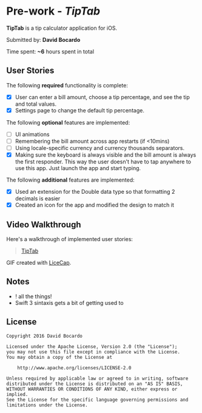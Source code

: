 # Pre-work - *TipTab*

**TipTab** is a tip calculator application for iOS.

Submitted by: **David Bocardo**

Time spent: **~6** hours spent in total

## User Stories

The following **required** functionality is complete:

* [X] User can enter a bill amount, choose a tip percentage, and see the tip and total values.
* [X] Settings page to change the default tip percentage.

The following **optional** features are implemented:
* [ ] UI animations
* [ ] Remembering the bill amount across app restarts (if <10mins)
* [ ] Using locale-specific currency and currency thousands separators.
* [X] Making sure the keyboard is always visible and the bill amount is always the first responder. This way the user doesn't have to tap anywhere to use this app. Just launch the app and start typing.

The following **additional** features are implemented:

- [X] Used an extension for the Double data type so that formatting 2 decimals is easier
- [X] Created an icon for the app and modified the design to match it

## Video Walkthrough 

Here's a walkthrough of implemented user stories:

<blockquote class="imgur-embed-pub" lang="en" data-id="a/4m66Jx9"><a href="//imgur.com/a/4m66Jx9">TipTab</a></blockquote><script async src="//s.imgur.com/min/embed.js" charset="utf-8"></script>

GIF created with [LiceCap](http://www.cockos.com/licecap/).

## Notes

- ! all the things!
- Swift 3 sintaxis gets a bit of getting used to

## License

    Copyright 2016 David Bocardo

    Licensed under the Apache License, Version 2.0 (the "License");
    you may not use this file except in compliance with the License.
    You may obtain a copy of the License at

        http://www.apache.org/licenses/LICENSE-2.0

    Unless required by applicable law or agreed to in writing, software
    distributed under the License is distributed on an "AS IS" BASIS,
    WITHOUT WARRANTIES OR CONDITIONS OF ANY KIND, either express or implied.
    See the License for the specific language governing permissions and
    limitations under the License.
